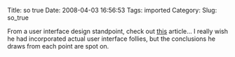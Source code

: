 Title: so true
Date: 2008-04-03 16:56:53
Tags: imported
Category: 
Slug: so_true

From a user interface design standpoint, check out <a href="http://www.componenthouse.com/article-21">this</a> article...  I really wish he had incorporated actual user interface follies, but the conclusions he draws from each point are spot on.
